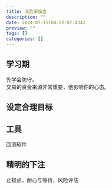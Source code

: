 ```yaml
---
title: 高胜率操盘
description: ""
date: 2024-07-15T04:22:07.434Z
preview: ""
tags: []
categories: []
---
```



## 学习期
先学会防守。  
交易的资金来源非常重要，他影响你的心态。

## 设定合理目标

## 工具
回测软件

## 精明的下注
止损点，耐心与等待，风险评估

